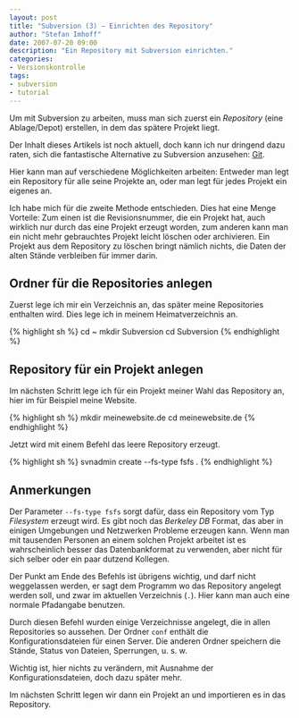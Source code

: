 ```yaml
---
layout: post
title: "Subversion (3) – Einrichten des Repository"
author: "Stefan Imhoff"
date: 2007-07-20 09:00
description: "Ein Repository mit Subversion einrichten."
categories:
- Versionskontrolle
tags:
- subversion
- tutorial
---
```


Um mit Subversion zu arbeiten, muss man sich zuerst ein *Repository* (eine Ablage/Depot) erstellen, in dem das spätere Projekt liegt.

<div class="hinweis">
<p>Der Inhalt dieses Artikels ist noch aktuell, doch kann ich nur dringend dazu raten, sich die fantastische Alternative zu Subversion anzusehen: <a href="/2007/versionskontrolle-mit-git/">Git</a>.</p>
</div>

Hier kann man auf verschiedene Möglichkeiten arbeiten: Entweder man legt ein Repository für alle seine Projekte an, oder man legt für jedes Projekt ein eigenes an.

Ich habe mich für die zweite Methode entschieden. Dies hat eine Menge Vorteile: Zum einen ist die Revisionsnummer, die ein Projekt hat, auch wirklich nur durch das eine Projekt erzeugt worden, zum anderen kann man ein nicht mehr gebrauchtes Projekt leicht löschen oder archivieren. Ein Projekt aus dem Repository zu löschen bringt nämlich nichts, die Daten der alten Stände verbleiben für immer darin.

## Ordner für die Repositories anlegen

Zuerst lege ich mir ein Verzeichnis an, das später meine Repositories enthalten wird. Dies lege ich in meinem Heimatverzeichnis an.

{% highlight sh %}
cd ~
mkdir Subversion
cd Subversion
{% endhighlight %}

## Repository für ein Projekt anlegen

Im nächsten Schritt lege ich für ein Projekt meiner Wahl das Repository an, hier im für Beispiel meine Website.

{% highlight sh %}
mkdir meinewebsite.de
cd meinewebsite.de
{% endhighlight %}

Jetzt wird mit einem Befehl das leere Repository erzeugt.

{% highlight sh %}
svnadmin create --fs-type fsfs .
{% endhighlight %}

## Anmerkungen

Der Parameter `--fs-type fsfs` sorgt dafür, dass ein Repository vom Typ *Filesystem* erzeugt wird. Es gibt noch das <cite>Berkeley DB</cite> Format, das aber in einigen Umgebungen und Netzwerken Probleme erzeugen kann. Wenn man mit tausenden Personen an einem solchen Projekt arbeitet ist es wahrscheinlich besser das Datenbankformat zu verwenden, aber nicht für sich selber oder ein paar dutzend Kollegen.

Der Punkt am Ende des Befehls ist übrigens wichtig, und darf nicht weggelassen werden, er sagt dem Programm wo das Repository angelegt werden soll, und zwar im aktuellen Verzeichnis (`.`). Hier kann man auch eine normale Pfadangabe benutzen.

Durch diesen Befehl wurden einige Verzeichnisse angelegt, die in allen Repositories so aussehen. Der Ordner `conf` enthält die Konfigurationsdateien für einen Server. Die anderen Ordner speichern die Stände, Status von Dateien, Sperrungen, u. s. w.

Wichtig ist, hier nichts zu verändern, mit Ausnahme der Konfigurationsdateien, doch dazu später mehr.

Im nächsten Schritt legen wir dann ein Projekt an und importieren es in das Repository.
